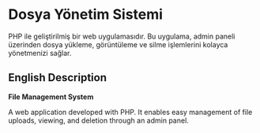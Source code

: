 # Dosya Yönetim Sistemi

PHP ile geliştirilmiş bir web uygulamasıdır. Bu uygulama, admin paneli üzerinden dosya yükleme, görüntüleme ve silme işlemlerini kolayca yönetmenizi sağlar.

## English Description

**File Management System**

A web application developed with PHP. It enables easy management of file uploads, viewing, and deletion through an admin panel.